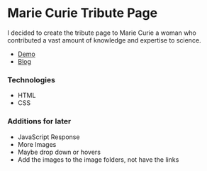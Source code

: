 # Marie Curie Tribute Page

I decided to create the tribute page to Marie Curie a woman who contributed a vast amount of knowledge and expertise to science. 

- [Demo](https://codepen.io/malevolentninja/pen/PGwmpK)
- [Blog]()

### Technologies
- HTML
- CSS

### Additions for later
- JavaScript Response
- More Images 
- Maybe drop down or hovers 
- Add the images to the image folders, not have the links
